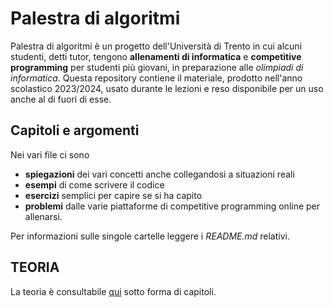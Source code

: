 ﻿# Palestra di algoritmi

Palestra di algoritmi è un progetto dell'Università di Trento in cui alcuni studenti, detti tutor, tengono **allenamenti di informatica** e **competitive programming** per studenti più giovani, in preparazione alle *olimpiadi di informatica*. Questa repository contiene il materiale, prodotto nell'anno scolastico 2023/2024, usato durante le lezioni e reso disponibile per un uso anche al di fuori di esse.

## Capitoli e argomenti

Nei vari file ci sono
- **spiegazioni** dei vari concetti anche collegandosi a situazioni reali
- **esempi** di come scrivere il codice
- **esercizi** semplici per capire se si ha capito
- **problemi** dalle varie piattaforme di competitive programming online per allenarsi.

Per informazioni sulle singole cartelle leggere i _README.md_ relativi.

## TEORIA

La teoria è consultabile [qui](https://pietrocipriani.github.io/palestra-di-algoritmi) sotto forma di capitoli.
